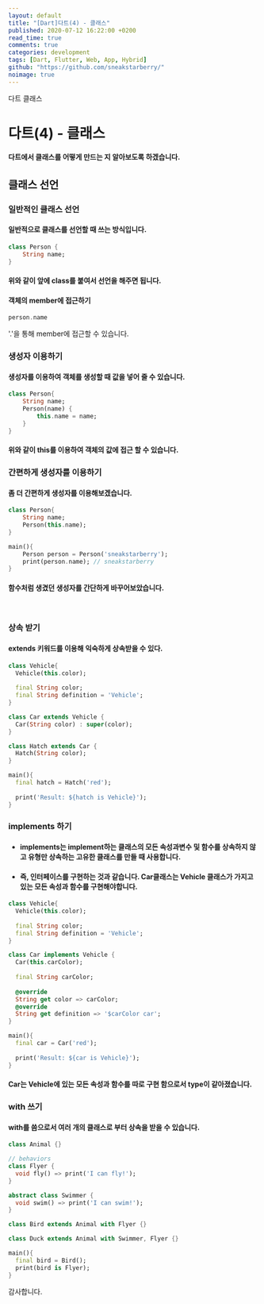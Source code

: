 ```yaml
---
layout: default
title: "[Dart]다트(4) - 클래스"
published: 2020-07-12 16:22:00 +0200
read_time: true
comments: true
categories: development
tags: [Dart, Flutter, Web, App, Hybrid]
github: "https://github.com/sneakstarberry/"
noimage: true
---
```

다트 클래스

<!--more-->

# 다트(4) - 클래스
#### 다트에서 클래스를 어떻게 만드는 지 알아보도록 하겠습니다.
## 클래스 선언
### 일반적인 클래스 선언
#### 일반적으로 클래스를 선언할 때 쓰는 방식입니다.
```dart
class Person {
    String name;
}
```
#### 위와 같이 앞에 class를 붙여서 선언을 해주면 됩니다.

#### 객체의 member에 접근하기
```dart
person.name
```
'.'을 통해 member에 접근할 수 있습니다.

### 생성자 이용하기
#### 생성자를 이용하여 객체를 생성할 때 값을 넣어 줄 수 있습니다.
```dart
class Person{
    String name;
    Person(name) {
        this.name = name;
    }
}
```
#### 위와 같이 this를 이용하여 객체의 값에 접근 할 수 있습니다.

### 간편하게 생성자를 이용하기
#### 좀 더 간편하게 생성자를 이용해보겠습니다.
```dart
class Person{
    String name;
    Person(this.name);
}

main(){
    Person person = Person('sneakstarberry');
    print(person.name); // sneakstarberry
}
```
#### 함수처럼 생겼던 생성자를 간단하게 바꾸어보았습니다.
<br/>

### 상속 받기
#### extends 키워드를 이용해 익숙하게 상속받을 수 있다.
```dart
class Vehicle{
  Vehicle(this.color);
  
  final String color;
  final String definition = 'Vehicle';
}

class Car extends Vehicle {
  Car(String color) : super(color);
}

class Hatch extends Car {
  Hatch(String color);
}

main(){
  final hatch = Hatch('red');
  
  print('Result: ${hatch is Vehicle}');
}
```
### implements 하기
- #### implements는 implement하는 클래스의 모든 속성과변수 및 함수를 상속하지 않고 유형만 상속하는 고유한 클래스를 만들 때 사용합니다.
- #### 즉, 인터페이스를 구현하는 것과 같습니다. Car클래스는 Vehicle 클래스가 가지고 있는 모든 속성과 함수를 구현해야합니다.
```dart
class Vehicle{
  Vehicle(this.color);
  
  final String color;
  final String definition = 'Vehicle';
}

class Car implements Vehicle {
  Car(this.carColor);
  
  final String carColor;
  
  @override
  String get color => carColor;
  @override
  String get definition => '$carColor car';
}

main(){
  final car = Car('red');
  
  print('Result: ${car is Vehicle}');
}
```
#### Car는 Vehicle에 있는 모든 속성과 함수를 따로 구현 함으로서 type이 같아졌습니다.

### with 쓰기
#### with를 씀으로서 여러 개의 클래스로 부터 상속을 받을 수 있습니다.
```dart
class Animal {}

// behaviors
class Flyer {
  void fly() => print('I can fly!');
}

abstract class Swimmer {
  void swim() => print('I can swim!');
}

class Bird extends Animal with Flyer {}

class Duck extends Animal with Swimmer, Flyer {}

main(){
  final bird = Bird();
  print(bird is Flyer);
}
```
감사합니다.